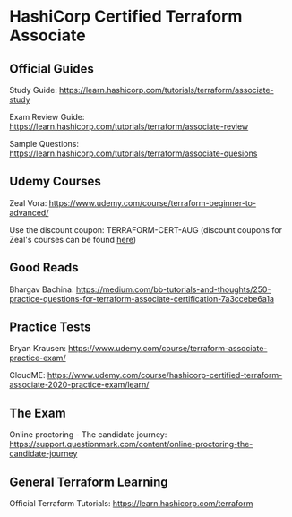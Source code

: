 # HashiCorp Certified Terraform Associate

## Official Guides

Study Guide: https://learn.hashicorp.com/tutorials/terraform/associate-study

Exam Review Guide: https://learn.hashicorp.com/tutorials/terraform/associate-review

Sample Questions: https://learn.hashicorp.com/tutorials/terraform/associate-quesions

## Udemy Courses

Zeal Vora: https://www.udemy.com/course/terraform-beginner-to-advanced/

Use the discount coupon: TERRAFORM-CERT-AUG (discount coupons for Zeal's courses can be found [here](https://github.com/zealvora/coupon-codes))

## Good Reads

Bhargav Bachina: https://medium.com/bb-tutorials-and-thoughts/250-practice-questions-for-terraform-associate-certification-7a3ccebe6a1a

## Practice Tests

Bryan Krausen: https://www.udemy.com/course/terraform-associate-practice-exam/

CloudME: https://www.udemy.com/course/hashicorp-certified-terraform-associate-2020-practice-exam/learn/

## The Exam

Online proctoring - The candidate journey: https://support.questionmark.com/content/online-proctoring-the-candidate-journey

## General Terraform Learning

Official Terraform Tutorials: https://learn.hashicorp.com/terraform
